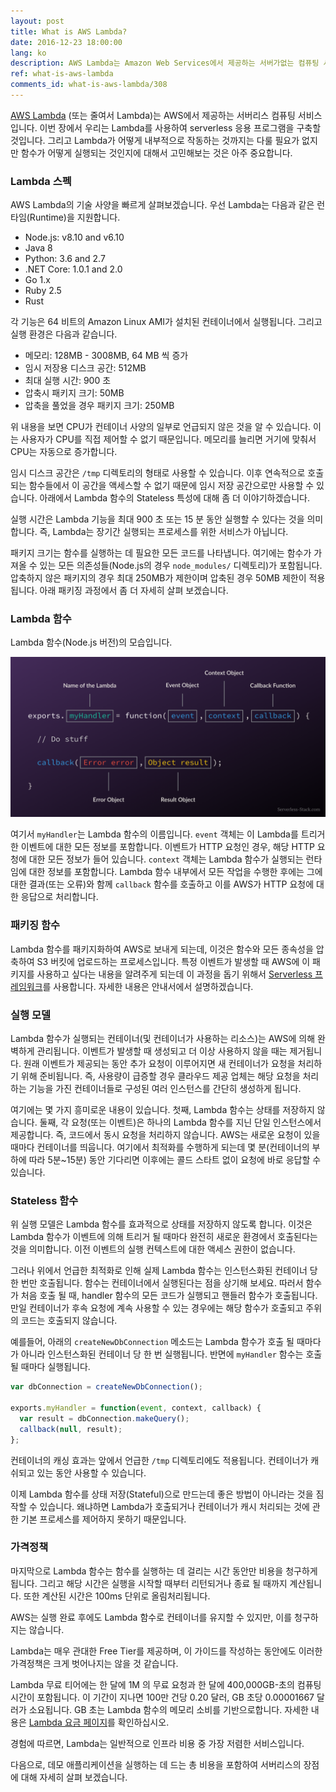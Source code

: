 ```yaml
---
layout: post
title: What is AWS Lambda?
date: 2016-12-23 18:00:00
lang: ko
description: AWS Lambda는 Amazon Web Services에서 제공하는 서버가없는 컴퓨팅 서비스입니다. 이벤트 (예 - HTTP 요청)에 응답하도록 요구되는 상태를 저장하지 않는 컨테이너에서 코드 조각 (람다 함수라고 함)을 실행합니다. 기능 실행이 완료되면 컨테이너가 꺼집니다. 사용자는 기능을 실행하는 데 걸리는 시간 동안 만 청구됩니다.
ref: what-is-aws-lambda
comments_id: what-is-aws-lambda/308
---
```


[AWS Lambda](https://aws.amazon.com/lambda/) (또는 줄여서 Lambda)는 AWS에서 제공하는 서버리스 컴퓨팅 서비스입니다. 이번 장에서 우리는 Lambda를 사용하여 serverless 응용 프로그램을 구축할 것입니다. 그리고 Lambda가 어떻게 내부적으로 작동하는 것까지는 다룰 필요가 없지만 함수가 어떻게 실행되는 것인지에 대해서 고민해보는 것은 아주 중요합니다.

### Lambda 스펙

AWS Lambda의 기술 사양을 빠르게 살펴보겠습니다. 우선 Lambda는 다음과 같은 런타임(Runtime)을 지원합니다.

- Node.js: v8.10 and v6.10
- Java 8
- Python: 3.6 and 2.7
- .NET Core: 1.0.1 and 2.0
- Go 1.x
- Ruby 2.5
- Rust

각 기능은 64 비트의 Amazon Linux AMI가 설치된 컨테이너에서 실행됩니다. 그리고 실행 환경은 다음과 같습니다.

- 메모리: 128MB - 3008MB, 64 MB 씩 증가
- 임시 저장용 디스크 공간: 512MB
- 최대 실행 시간: 900 초
- 압축시 패키지 크기: 50MB
- 압축을 풀었을 경우 패키지 크기: 250MB

위 내용을 보면 CPU가 컨테이너 사양의 일부로 언급되지 않은 것을 알 수 있습니다. 이는 사용자가 CPU를 직접 제어할 수 없기 때문입니다. 메모리를 늘리면 거기에 맞춰서 CPU는 자동으로 증가합니다.

임시 디스크 공간은 `/tmp` 디렉토리의 형태로 사용할 수 있습니다. 이후 연속적으로 호출되는 함수들에서 이 공간을 액세스할 수 없기 때문에 임시 저장 공간으로만 사용할 수 있습니다. 아래에서 Lambda 함수의 Stateless 특성에 대해 좀 더 이야기하겠습니다.

실행 시간은 Lambda 기능을 최대 900 초 또는 15 분 동안 실행할 수 있다는 것을 의미합니다. 즉, Lambda는 장기간 실행되는 프로세스를 위한 서비스가 아닙니다.

패키지 크기는 함수를 실행하는 데 필요한 모든 코드를 나타냅니다. 여기에는 함수가 가져올 수 있는 모든 의존성들(Node.js의 경우 `node_modules/` 디렉토리)가 포함됩니다. 압축하지 않은 패키지의 경우 최대 250MB가 제한이며 압축된 경우 50MB 제한이 적용됩니다. 아래 패키징 과정에서 좀 더 자세히 살펴 보겠습니다.

### Lambda 함수

Lambda 함수(Node.js 버전)의 모습입니다.


![Lambda 함수 구성 이미지](/assets/anatomy-of-a-lambda-function.png)

여기서 `myHandler`는 Lambda 함수의 이름입니다. `event` 객체는 이 Lambda를 트리거 한 이벤트에 대한 모든 정보를 포함합니다. 이벤트가 HTTP 요청인 경우, 해당 HTTP 요청에 대한 모든 정보가 들어 있습니다. `context` 객체는 Lambda 함수가 실행되는 런타임에 대한 정보를 포함합니다. Lambda 함수 내부에서 모든 작업을 수행한 후에는 그에 대한 결과(또는 오류)와 함께 `callback` 함수를 호출하고 이를 AWS가 HTTP 요청에 대한 응답으로 처리합니다.

### 패키징 함수

Lambda 함수를 패키지화하여 AWS로 보내게 되는데, 이것은 함수와 모든 종속성을 압축하여 S3 버킷에 업로드하는 프로세스입니다. 특정 이벤트가 발생할 때 AWS에 이 패키지를 사용하고 싶다는 내용을 알려주게 되는데 이 과정을 돕기 위해서 [Serverless 프레임워크](https://serverless.com)를 사용합니다. 자세한 내용은 안내서에서 설명하겠습니다.

### 실행 모델

Lambda 함수가 실행되는 컨테이너(및 컨테이너가 사용하는 리소스)는 AWS에 의해 완벽하게 관리됩니다. 이벤트가 발생할 때 생성되고 더 이상 사용하지 않을 때는 제거됩니다. 원래 이벤트가 제공되는 동안 추가 요청이 이루어지면 새 컨테이너가 요청을 처리하기 위해 준비됩니다. 즉, 사용량이 급증할 경우 클라우드 제공 업체는 해당 요청을 처리하는 기능을 가진 컨테이너들로 구성된 여러 인스턴스를 간단히 생성하게 됩니다. 

여기에는 몇 가지 흥미로운 내용이 있습니다. 첫째, Lambda 함수는 상태를 저장하지 않습니다. 둘째, 각 요청(또는 이벤트)은 하나의 Lambda 함수를 지닌 단일 인스턴스에서 제공합니다. 즉, 코드에서 동시 요청을 처리하지 않습니다. AWS는 새로운 요청이 있을 때마다 컨테이너를 띄웁니다. 여기에서 최적화를 수행하게 되는데 몇 분(컨테이너의 부하에 따라 5분~15분) 동안 기다리면 이후에는 콜드 스타트 없이 요청에 바로 응답할 수 있습니다.

### Stateless 함수

위 실행 모델은 Lambda 함수를 효과적으로 상태를 저장하지 않도록 합니다. 이것은 Lambda 함수가 이벤트에 의해 트리거 될 때마다 완전히 새로운 환경에서 호출된다는 것을 의미합니다. 이전 이벤트의 실행 컨텍스트에 대한 액세스 권한이 없습니다.

그러나 위에서 언급한 최적화로 인해 실제 Lambda 함수는 인스턴스화된 컨테이너 당 한 번만 호출됩니다. 함수는 컨테이너에서 실행된다는 점을 상기해 보세요. 따러서 함수가 처음 호출 될 때, handler 함수의 모든 코드가 실행되고 핸들러 함수가 호출됩니다. 만일 컨테이너가 후속 요청에 계속 사용할 수 있는 경우에는 해당 함수가 호출되고 주위의 코드는 호출되지 않습니다.

예를들어, 아래의 `createNewDbConnection` 메소드는 Lambda 함수가 호출 될 때마다가 아니라 인스턴스화된 컨테이너 당 한 번 실행됩니다. 반면에 `myHandler` 함수는 호출 될 때마다 실행됩니다.


``` javascript
var dbConnection = createNewDbConnection();

exports.myHandler = function(event, context, callback) {
  var result = dbConnection.makeQuery();
  callback(null, result);
};
```

컨테이너의 캐싱 효과는 앞에서 언급한 `/tmp` 디렉토리에도 적용됩니다. 컨테이너가 캐쉬되고 있는 동안 사용할 수 있습니다.

이제 Lambda 함수를 상태 저장(Stateful)으로 만드는데 좋은 방법이 아니라는 것을 짐작할 수 있습니다. 왜냐하면 Lambda가 호출되거나 컨테이너가 캐시 처리되는 것에 관한 기본 프로세스를 제어하지 못하기 때문입니다.


### 가격정책

마지막으로 Lambda 함수는 함수를 실행하는 데 걸리는 시간 동안만 비용을 청구하게 됩니다. 그리고 해당 시간은 실행을 시작할 때부터 리턴되거나 종료 될 때까지 계산됩니다. 또한 계산된 시간은 100ms 단위로 올림처리됩니다.

AWS는 실행 완료 후에도 Lambda 함수로 컨테이너를 유지할 수 있지만, 이를 청구하지는 않습니다.

Lambda는 매우 관대한 Free Tier를 제공하며, 이 가이드를 작성하는 동안에도 이러한 가격정책은 크게 벗어나지는 않을 것 같습니다.

Lambda 무료 티어에는 한 달에 1M 의 무료 요청과 한 달에 400,000GB-초의 컴퓨팅 시간이 포함됩니다. 이 기간이 지나면 100만 건당 0.20 달러, GB 초당 0.00001667 달러가 소요됩니다. GB 초는 Lambda 함수의 메모리 소비를 기반으로합니다. 자세한 내용은 [Lambda 요금 페이지](https://aws.amazon.com/lambda/pricing/)를 확인하십시오.

경험에 따르면, Lambda는 일반적으로 인프라 비용 중 가장 저렴한 서비스입니다.

다음으로, 데모 애플리케이션을 실행하는 데 드는 총 비용을 포함하여 서버리스의 장점에 대해 자세히 살펴 보겠습니다.
